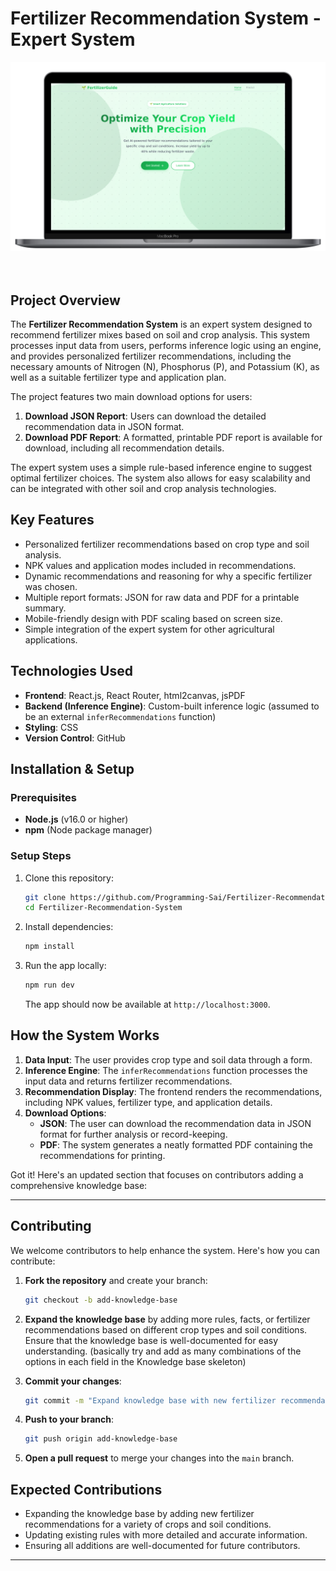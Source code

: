# Fertilizer Recommendation System - Expert System

<div align='center'>

<picture>
  <source srcset="https://raw.githubusercontent.com/Programming-Sai/Fertilizer-Recommendation-System/snapmock-output/output_laptop.png" media="(prefers-color-scheme: dark)" />
  <source srcset="https://raw.githubusercontent.com/Programming-Sai/Fertilizer-Recommendation-System/snapmock-output/output_laptop.png" media="(prefers-color-scheme: light)" />
  <img src="https://raw.githubusercontent.com/Programming-Sai/Fertilizer-Recommendation-System/snapmock-output/output_laptop.png" alt="Fertilizer Recomendation System Site Preview" />
</picture>
</div>

<br>
<br>


## Project Overview

The **Fertilizer Recommendation System** is an expert system designed to recommend fertilizer mixes based on soil and crop analysis. This system processes input data from users, performs inference logic using an engine, and provides personalized fertilizer recommendations, including the necessary amounts of Nitrogen (N), Phosphorus (P), and Potassium (K), as well as a suitable fertilizer type and application plan.

The project features two main download options for users:

1. **Download JSON Report**: Users can download the detailed recommendation data in JSON format.
2. **Download PDF Report**: A formatted, printable PDF report is available for download, including all recommendation details.

The expert system uses a simple rule-based inference engine to suggest optimal fertilizer choices. The system also allows for easy scalability and can be integrated with other soil and crop analysis technologies.

## Key Features

- Personalized fertilizer recommendations based on crop type and soil analysis.
- NPK values and application modes included in recommendations.
- Dynamic recommendations and reasoning for why a specific fertilizer was chosen.
- Multiple report formats: JSON for raw data and PDF for a printable summary.
- Mobile-friendly design with PDF scaling based on screen size.
- Simple integration of the expert system for other agricultural applications.

## Technologies Used

- **Frontend**: React.js, React Router, html2canvas, jsPDF
- **Backend (Inference Engine)**: Custom-built inference logic (assumed to be an external `inferRecommendations` function)
- **Styling**: CSS
- **Version Control**: GitHub

## Installation & Setup

### Prerequisites

- **Node.js** (v16.0 or higher)
- **npm** (Node package manager)

### Setup Steps

1. Clone this repository:

   ```bash
   git clone https://github.com/Programming-Sai/Fertilizer-Recommendation-System.git
   cd Fertilizer-Recommendation-System
   ```

2. Install dependencies:

   ```bash
   npm install
   ```

3. Run the app locally:

   ```bash
   npm run dev
   ```

   The app should now be available at `http://localhost:3000`.

## How the System Works

1. **Data Input**: The user provides crop type and soil data through a form.
2. **Inference Engine**: The `inferRecommendations` function processes the input data and returns fertilizer recommendations.
3. **Recommendation Display**: The frontend renders the recommendations, including NPK values, fertilizer type, and application details.
4. **Download Options**:
   - **JSON**: The user can download the recommendation data in JSON format for further analysis or record-keeping.
   - **PDF**: The system generates a neatly formatted PDF containing the recommendations for printing.

Got it! Here's an updated section that focuses on contributors adding a comprehensive knowledge base:

---

## Contributing

We welcome contributors to help enhance the system. Here's how you can contribute:

1. **Fork the repository** and create your branch:

   ```bash
   git checkout -b add-knowledge-base
   ```

2. **Expand the knowledge base** by adding more rules, facts, or fertilizer recommendations based on different crop types and soil conditions. Ensure that the knowledge base is well-documented for easy understanding. (basically try and add as many combinations of the options in each field in the Knowledge base skeleton)

3. **Commit your changes**:

   ```bash
   git commit -m "Expand knowledge base with new fertilizer recommendations"
   ```

4. **Push to your branch**:

   ```bash
   git push origin add-knowledge-base
   ```

5. **Open a pull request** to merge your changes into the `main` branch.

## Expected Contributions

- Expanding the knowledge base by adding new fertilizer recommendations for a variety of crops and soil conditions.
- Updating existing rules with more detailed and accurate information.
- Ensuring all additions are well-documented for future contributors.

---
